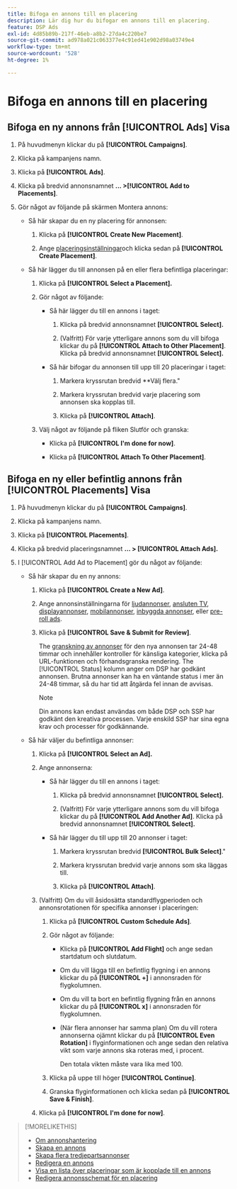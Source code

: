 ```yaml
---
title: Bifoga en annons till en placering
description: Lär dig hur du bifogar en annons till en placering.
feature: DSP Ads
exl-id: 4d85b89b-217f-46eb-a8b2-27da4c220be7
source-git-commit: ad978a021c063377e4c91ed41e902d98a03749e4
workflow-type: tm+mt
source-wordcount: '528'
ht-degree: 1%

---
```


# Bifoga en annons till en placering

## Bifoga en ny annons från [!UICONTROL Ads] Visa

1. På huvudmenyn klickar du på **[!UICONTROL Campaigns]**.

1. Klicka på kampanjens namn.

1. Klicka på **[!UICONTROL Ads]**.

1. Klicka på bredvid annonsnamnet  **... >[!UICONTROL Add to Placements]**.

1. Gör något av följande på skärmen Montera annons:

   * Så här skapar du en ny placering för annonsen:

      1. Klicka på **[!UICONTROL Create New Placement]**.

      1. Ange [placeringsinställningar](/help/dsp/campaign-management/placements/placement-settings.md)och klicka sedan på **[!UICONTROL Create Placement]**.
   * Så här lägger du till annonsen på en eller flera befintliga placeringar:

      1. Klicka på **[!UICONTROL Select a Placement].**

      1. Gör något av följande:

         * Så här lägger du till en annons i taget:

            1. Klicka på bredvid annonsnamnet **[!UICONTROL Select].**

            1. (Valfritt) För varje ytterligare annons som du vill bifoga klickar du på **[!UICONTROL Attach to Other Placement]**. Klicka på bredvid annonsnamnet **[!UICONTROL Select].**
         * Så här bifogar du annonsen till upp till 20 placeringar i taget:

            1. Markera kryssrutan bredvid **Välj flera.&quot;

            1. Markera kryssrutan bredvid varje placering som annonsen ska kopplas till.

            1. Klicka på **[!UICONTROL Attach]**.
      1. Välj något av följande på fliken Slutför och granska:

         * Klicka på **[!UICONTROL I'm done for now]**.

         * Klicka på **[!UICONTROL Attach To Other Placement]**.




## Bifoga en ny eller befintlig annons från [!UICONTROL Placements] Visa

1. På huvudmenyn klickar du på **[!UICONTROL Campaigns]**.

1. Klicka på kampanjens namn.

1. Klicka på **[!UICONTROL Placements]**.

1. Klicka på bredvid placeringsnamnet  **... > [!UICONTROL Attach Ads].**

1. I [!UICONTROL Add Ad to Placement] gör du något av följande:

   * Så här skapar du en ny annons:

      1. Klicka på **[!UICONTROL Create a New Ad]**.

      1. Ange annonsinställningarna för [ljudannonser](ad-settings-audio.md), [ansluten TV](ad-settings-connected-tv.md), [displayannonser](ad-settings-display.md), [mobilannonser](ad-settings-mobile.md), [inbyggda annonser](ad-settings-native.md), eller [pre-roll ads](ad-settings-pre-roll.md).

      1. Klicka på **[!UICONTROL Save & Submit for Review]**.

         The [granskning av annonser](ad-about.md) för den nya annonsen tar 24-48 timmar och innehåller kontroller för känsliga kategorier, klicka på URL-funktionen och förhandsgranska rendering. The [!UICONTROL Status] kolumn anger om DSP har godkänt annonsen. Brutna annonser kan ha en väntande status i mer än 24-48 timmar, så du har tid att åtgärda fel innan de avvisas.

         >[!NOTE]
         >
         >Din annons kan endast användas om både DSP och SSP har godkänt den kreativa processen. Varje enskild SSP har sina egna krav och processer för godkännande.
   * Så här väljer du befintliga annonser:

      1. Klicka på **[!UICONTROL Select an Ad].**

      1. Ange annonserna:
         * Så här lägger du till en annons i taget:

            1. Klicka på bredvid annonsnamnet **[!UICONTROL Select].**

            1. (Valfritt) För varje ytterligare annons som du vill bifoga klickar du på **[!UICONTROL Add Another Ad]**. Klicka på bredvid annonsnamnet **[!UICONTROL Select].**
         * Så här lägger du till upp till 20 annonser i taget:

            1. Markera kryssrutan bredvid **[!UICONTROL Bulk Select]**.&quot;

            1. Markera kryssrutan bredvid varje annons som ska läggas till.

            1. Klicka på **[!UICONTROL Attach]**.
      1. (Valfritt) Om du vill åsidosätta standardflygperioden och annonsrotationen för specifika annonser i placeringen:

         1. Klicka på **[!UICONTROL Custom Schedule Ads]**.

         1. Gör något av följande:

            * Klicka på **[!UICONTROL Add Flight]** och ange sedan startdatum och slutdatum.

            * Om du vill lägga till en befintlig flygning i en annons klickar du på **[!UICONTROL +]** i annonsraden för flygkolumnen.

            * Om du vill ta bort en befintlig flygning från en annons klickar du på **[!UICONTROL x]** i annonsraden för flygkolumnen.

            * (När flera annonser har samma plan) Om du vill rotera annonserna ojämnt klickar du på **[!UICONTROL Even Rotation]** i flyginformationen och ange sedan den relativa vikt som varje annons ska roteras med, i procent.

               Den totala vikten måste vara lika med 100.
         1. Klicka på uppe till höger **[!UICONTROL Continue]**.

         1. Granska flyginformationen och klicka sedan på **[!UICONTROL Save & Finish]**.
      1. Klicka på **[!UICONTROL I'm done for now]**.






>[!MORELIKETHIS]
>
>* [Om annonshantering](ad-about.md)
>* [Skapa en annons](ad-create.md)
>* [Skapa flera tredjepartsannonser](ad-create-multiple.md)
>* [Redigera en annons](ad-edit.md)
>* [Visa en lista över placeringar som är kopplade till en annons](ad-list-placements.md)
>* [Redigera annonsschemat för en placering](/help/dsp/campaign-management/placements/placement-edit-ad-schedule.md)

